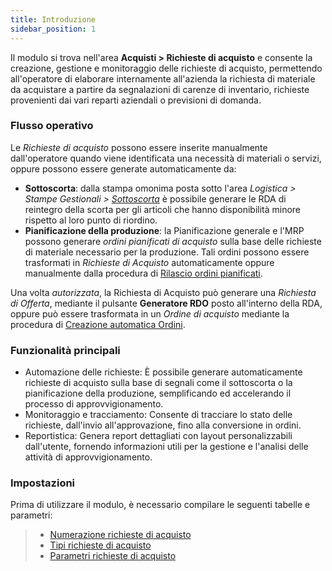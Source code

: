 ```yaml
---
title: Introduzione
sidebar_position: 1
---
```


Il modulo si trova nell'area **Acquisti > Richieste di acquisto** e consente la creazione, gestione e monitoraggio delle richieste di acquisto, permettendo all'operatore di elaborare internamente all'azienda la richiesta di materiale da acquistare a partire da segnalazioni di carenze di inventario, richieste provenienti dai vari reparti aziendali o previsioni di domanda.

### **Flusso operativo**

Le *Richieste di acquisto* possono essere inserite manualmente dall'operatore quando viene identificata una necessità di materiali o servizi, oppure possono essere generate automaticamente da: 

- **Sottoscorta**: dalla stampa omonima posta sotto l'area *Logistica > Stampe Gestionali >* [*Sottoscorta*](/docs/logistics/warehouse/management-reports/safety-stock-execution) è possibile generare le RDA di reintegro della scorta per gli articoli che hanno disponibilità minore rispetto al loro punto di riordino.      
- **Pianificazione della produzione**: la Pianificazione generale e l'MRP possono generare *ordini pianificati di acquisto* sulla base delle richieste di materiale necessario per la produzione. Tali ordini possono essere trasformati in *Richieste di Acquisto* automaticamente oppure manualmente dalla procedura di [Rilascio ordini pianificati](/docs/planning/ms-master-scheduling/planned-orders/procedures/release-planned-orders#richieste-dacquisto).     

Una volta *autorizzata*, la Richiesta di Acquisto può generare una *Richiesta di Offerta*, mediante il pulsante **Generatore RDO** posto all'interno della RDA, oppure può essere trasformata in un *Ordine di acquisto* mediante la procedura di [Creazione automatica Ordini](/docs/purchase/purchase-orders/procedures/create-purchase-orders-from-purchase-requests).

### **Funzionalità principali**

- Automazione delle richieste: È possibile generare automaticamente richieste di acquisto sulla base di segnali come il sottoscorta o la pianificazione della produzione, semplificando ed accelerando il processo di approvvigionamento. 
- Monitoraggio e tracciamento: Consente di tracciare lo stato delle richieste, dall'invio all'approvazione, fino alla conversione in ordini. 
- Reportistica: Genera report dettagliati con layout personalizzabili dall'utente, fornendo informazioni utili per la gestione e l'analisi delle attività di approvvigionamento.

### **Impostazioni**

Prima di utilizzare il modulo, è necessario compilare le seguenti tabelle e parametri:     
> - [Numerazione richieste di acquisto](/docs/configurations/tables/fluentis-numerations)    
> - [Tipi richieste di acquisto](/docs/configurations/tables/purchase/purchase-request-type)
> - [Parametri richieste di acquisto](/docs/configurations/parameters/purchase/purchase-requests-parameters)